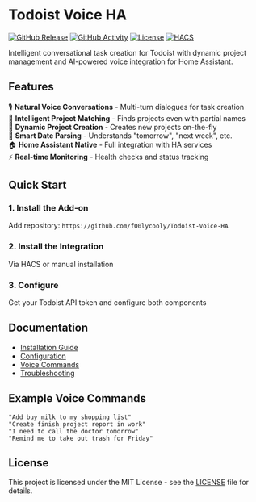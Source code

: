 # Todoist Voice HA

[![GitHub Release][releases-shield]][releases]
[![GitHub Activity][commits-shield]][commits]
[![License][license-shield]](LICENSE)
[![HACS][hacsbadge]][hacs]

Intelligent conversational task creation for Todoist with dynamic project management and AI-powered voice integration for Home Assistant.

## Features

🎙️ **Natural Voice Conversations** - Multi-turn dialogues for task creation  
🧠 **Intelligent Project Matching** - Finds projects even with partial names  
📁 **Dynamic Project Creation** - Creates new projects on-the-fly  
📅 **Smart Date Parsing** - Understands "tomorrow", "next week", etc.  
🏠 **Home Assistant Native** - Full integration with HA services  
⚡ **Real-time Monitoring** - Health checks and status tracking  

## Quick Start

### 1. Install the Add-on
Add repository: `https://github.com/f00lycooly/Todoist-Voice-HA`

### 2. Install the Integration
Via HACS or manual installation

### 3. Configure
Get your Todoist API token and configure both components

## Documentation

- [Installation Guide](docs/installation.md)
- [Configuration](docs/configuration.md)
- [Voice Commands](docs/voice-commands.md)
- [Troubleshooting](docs/troubleshooting.md)

## Example Voice Commands

```
"Add buy milk to my shopping list"
"Create finish project report in work"
"I need to call the doctor tomorrow"
"Remind me to take out trash for Friday"
```

## License

This project is licensed under the MIT License - see the [LICENSE](LICENSE) file for details.

[releases-shield]: https://img.shields.io/github/release/f00lycooly/Todoist-Voice-HA.svg?style=for-the-badge
[releases]: https://github.com/f00lycooly/Todoist-Voice-HA/releases
[commits-shield]: https://img.shields.io/github/commit-activity/y/f00lycooly/Todoist-Voice-HA.svg?style=for-the-badge
[commits]: https://github.com/f00lycooly/Todoist-Voice-HA/commits/main
[hacs]: https://github.com/hacs/integration
[hacsbadge]: https://img.shields.io/badge/HACS-Custom-orange.svg?style=for-the-badge
[license-shield]: https://img.shields.io/github/license/f00lycooly/Todoist-Voice-HA.svg?style=for-the-badge
